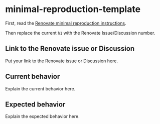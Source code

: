 # minimal-reproduction-template

First, read the [Renovate minimal reproduction instructions](https://github.com/renovatebot/renovate/blob/main/docs/development/minimal-reproductions.md).

Then replace the current `h1` with the Renovate Issue/Discussion number.

## Link to the Renovate issue or Discussion

Put your link to the Renovate issue or Discussion here.

## Current behavior

Explain the current behavior here.

## Expected behavior

Explain the expected behavior here.
